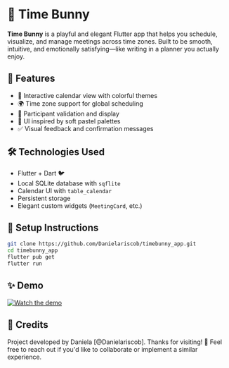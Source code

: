 # 🐇 Time Bunny

**Time Bunny** is a playful and elegant Flutter app that helps you schedule, visualize, and manage meetings across time zones. Built to be smooth, intuitive, and emotionally satisfying—like writing in a planner you actually enjoy.

## 🎯 Features

- 📅 Interactive calendar view with colorful themes
- 🌍 Time zone support for global scheduling
- 👯 Participant validation and display
- 🎨 UI inspired by soft pastel palettes
- ✅ Visual feedback and confirmation messages

## 🛠️ Technologies Used

- Flutter + Dart 🐦
- Local SQLite database with `sqflite`
- Calendar UI with `table_calendar`
- Persistent storage
- Elegant custom widgets (`MeetingCard`, etc.)

## 🧪 Setup Instructions

```bash
git clone https://github.com/Danielariscob/timebunny_app.git
cd timebunny_app
flutter pub get
flutter run
```

## ✨ Demo

[![Watch the demo](https://img.youtube.com/vi/czVehDtZsJE/0.jpg)](https://www.youtube.com/watch?v=czVehDtZsJE)

## 🚀 Credits

Project developed by Daniela [@Danielariscob]. Thanks for visiting! 🌿 Feel free to reach out if you'd like to collaborate or implement a similar experience.
